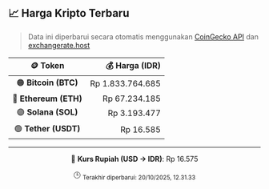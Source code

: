 

<!-- HARGA_KRIPTO -->
## 📈 Harga Kripto Terbaru

> Data ini diperbarui secara otomatis menggunakan [CoinGecko API](https://www.coingecko.com/) dan [exchangerate.host](https://exchangerate.host/)

<div align="center">

| 🪙 Token | 💰 Harga (IDR) |
|:------:|---------------:|
| 🟠 **Bitcoin (BTC)**   | Rp 1.833.764.685 |
| 🔵 **Ethereum (ETH)**  | Rp 67.234.185 |
| 🟣 **Solana (SOL)**    | Rp 3.193.477 |
| 🟢 **Tether (USDT)**   | Rp 16.585 |

---

💱 **Kurs Rupiah (USD → IDR)**: Rp 16.575

🕒 <sub>Terakhir diperbarui: 20/10/2025, 12.31.33</sub>

</div>
<!-- /HARGA_KRIPTO -->